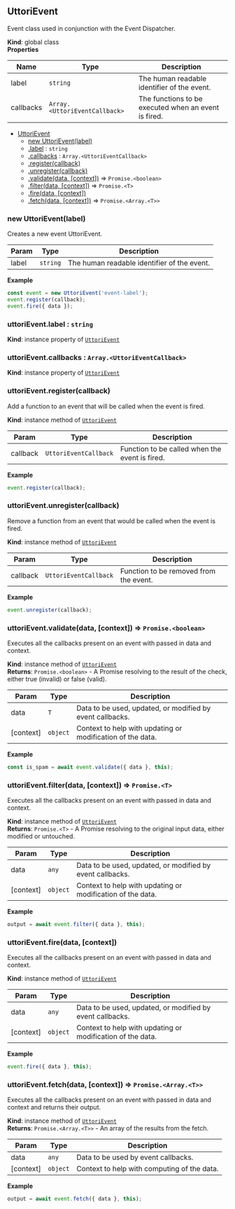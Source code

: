 <a name="UttoriEvent"></a>

## UttoriEvent
Event class used in conjunction with the Event Dispatcher.

**Kind**: global class  
**Properties**

| Name | Type | Description |
| --- | --- | --- |
| label | <code>string</code> | The human readable identifier of the event. |
| callbacks | <code>Array.&lt;UttoriEventCallback&gt;</code> | The functions to be executed when an event is fired. |


* [UttoriEvent](#UttoriEvent)
    * [new UttoriEvent(label)](#new_UttoriEvent_new)
    * [.label](#UttoriEvent+label) : <code>string</code>
    * [.callbacks](#UttoriEvent+callbacks) : <code>Array.&lt;UttoriEventCallback&gt;</code>
    * [.register(callback)](#UttoriEvent+register)
    * [.unregister(callback)](#UttoriEvent+unregister)
    * [.validate(data, [context])](#UttoriEvent+validate) ⇒ <code>Promise.&lt;boolean&gt;</code>
    * [.filter(data, [context])](#UttoriEvent+filter) ⇒ <code>Promise.&lt;T&gt;</code>
    * [.fire(data, [context])](#UttoriEvent+fire)
    * [.fetch(data, [context])](#UttoriEvent+fetch) ⇒ <code>Promise.&lt;Array.&lt;T&gt;&gt;</code>

<a name="new_UttoriEvent_new"></a>

### new UttoriEvent(label)
Creates a new event UttoriEvent.


| Param | Type | Description |
| --- | --- | --- |
| label | <code>string</code> | The human readable identifier of the event. |

**Example**  
```js
const event = new UttoriEvent('event-label');
event.register(callback);
event.fire({ data });
```
<a name="UttoriEvent+label"></a>

### uttoriEvent.label : <code>string</code>
**Kind**: instance property of [<code>UttoriEvent</code>](#UttoriEvent)  
<a name="UttoriEvent+callbacks"></a>

### uttoriEvent.callbacks : <code>Array.&lt;UttoriEventCallback&gt;</code>
**Kind**: instance property of [<code>UttoriEvent</code>](#UttoriEvent)  
<a name="UttoriEvent+register"></a>

### uttoriEvent.register(callback)
Add a function to an event that will be called when the event is fired.

**Kind**: instance method of [<code>UttoriEvent</code>](#UttoriEvent)  

| Param | Type | Description |
| --- | --- | --- |
| callback | <code>UttoriEventCallback</code> | Function to be called when the event is fired. |

**Example**  
```js
event.register(callback);
```
<a name="UttoriEvent+unregister"></a>

### uttoriEvent.unregister(callback)
Remove a function from an event that would be called when the event is fired.

**Kind**: instance method of [<code>UttoriEvent</code>](#UttoriEvent)  

| Param | Type | Description |
| --- | --- | --- |
| callback | <code>UttoriEventCallback</code> | Function to be removed from the event. |

**Example**  
```js
event.unregister(callback);
```
<a name="UttoriEvent+validate"></a>

### uttoriEvent.validate(data, [context]) ⇒ <code>Promise.&lt;boolean&gt;</code>
Executes all the callbacks present on an event with passed in data and context.

**Kind**: instance method of [<code>UttoriEvent</code>](#UttoriEvent)  
**Returns**: <code>Promise.&lt;boolean&gt;</code> - A Promise resolving to the result of the check, either true (invalid) or false (valid).  

| Param | Type | Description |
| --- | --- | --- |
| data | <code>T</code> | Data to be used, updated, or modified by event callbacks. |
| [context] | <code>object</code> | Context to help with updating or modification of the data. |

**Example**  
```js
const is_spam = await event.validate({ data }, this);
```
<a name="UttoriEvent+filter"></a>

### uttoriEvent.filter(data, [context]) ⇒ <code>Promise.&lt;T&gt;</code>
Executes all the callbacks present on an event with passed in data and context.

**Kind**: instance method of [<code>UttoriEvent</code>](#UttoriEvent)  
**Returns**: <code>Promise.&lt;T&gt;</code> - A Promise resolving to the original input data, either modified or untouched.  

| Param | Type | Description |
| --- | --- | --- |
| data | <code>any</code> | Data to be used, updated, or modified by event callbacks. |
| [context] | <code>object</code> | Context to help with updating or modification of the data. |

**Example**  
```js
output = await event.filter({ data }, this);
```
<a name="UttoriEvent+fire"></a>

### uttoriEvent.fire(data, [context])
Executes all the callbacks present on an event with passed in data and context.

**Kind**: instance method of [<code>UttoriEvent</code>](#UttoriEvent)  

| Param | Type | Description |
| --- | --- | --- |
| data | <code>any</code> | Data to be used, updated, or modified by event callbacks. |
| [context] | <code>object</code> | Context to help with updating or modification of the data. |

**Example**  
```js
event.fire({ data }, this);
```
<a name="UttoriEvent+fetch"></a>

### uttoriEvent.fetch(data, [context]) ⇒ <code>Promise.&lt;Array.&lt;T&gt;&gt;</code>
Executes all the callbacks present on an event with passed in data and context and returns their output.

**Kind**: instance method of [<code>UttoriEvent</code>](#UttoriEvent)  
**Returns**: <code>Promise.&lt;Array.&lt;T&gt;&gt;</code> - An array of the results from the fetch.  

| Param | Type | Description |
| --- | --- | --- |
| data | <code>any</code> | Data to be used by event callbacks. |
| [context] | <code>object</code> | Context to help with computing of the data. |

**Example**  
```js
output = await event.fetch({ data }, this);
```
